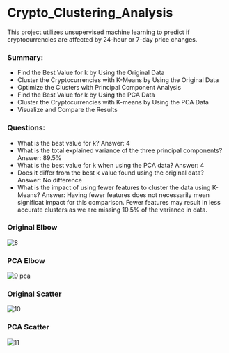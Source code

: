 # Crypto_Clustering_Analysis
This project utilizes unsupervised machine learning to predict if cryptocurrencies are affected by 24-hour or 7-day price changes.

### Summary:
- Find the Best Value for k by Using the Original Data
- Cluster the Cryptocurrencies with K-Means by Using the Original Data
- Optimize the Clusters with Principal Component Analysis
- Find the Best Value for k by Using the PCA Data
- Cluster the Cryptocurrencies with K-means by Using the PCA Data
- Visualize and Compare the Results

### Questions:
- What is the best value for k? Answer: 4
- What is the total explained variance of the three principal components? Answer: 89.5%
- What is the best value for k when using the PCA data? Answer: 4
- Does it differ from the best k value found using the original data? Answer: No difference
- What is the impact of using fewer features to cluster the data using K-Means? Answer: Having fewer features does not necessarily mean significat impact for this comparison. Fewer features may result in less accurate clusters as we are missing 10.5% of the variance in data. 
### Original Elbow
![8](https://user-images.githubusercontent.com/118948437/234167714-685ed916-9be2-4772-8cda-ccdc8adc36f4.png)
### PCA Elbow
![9 pca](https://user-images.githubusercontent.com/118948437/234167914-09db57d6-4e18-46ab-b2ab-2bb513de0ce5.png)
### Original Scatter
![10](https://user-images.githubusercontent.com/118948437/234165688-6b275e2b-00e3-43e7-8ae4-1342c635b17b.png)
### PCA Scatter
![11](https://user-images.githubusercontent.com/118948437/234165699-9224c84f-5c35-4b2c-b35e-c90880fe2061.png)
